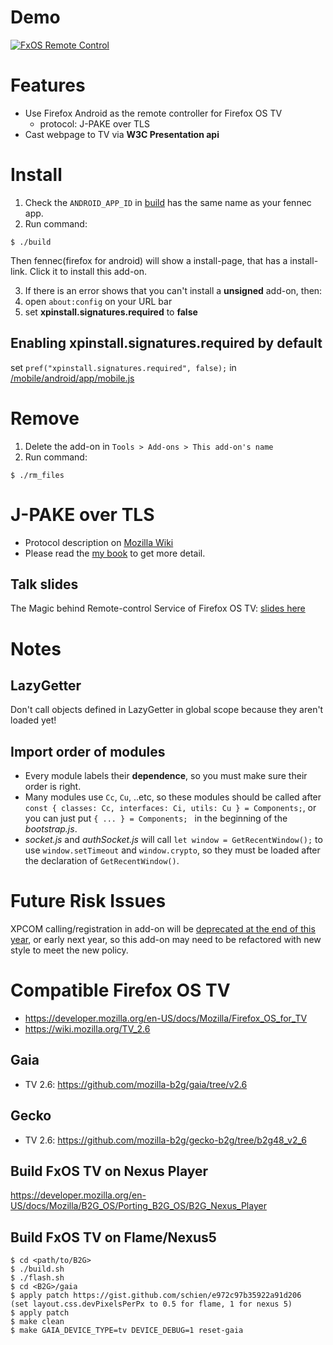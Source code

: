 # Demo
[![FxOS Remote Control][RemoteControlImg]][RemoteControlURL]

# Features
- Use Firefox Android as the remote controller for Firefox OS TV
  - protocol: J-PAKE over TLS
- Cast webpage to TV via __W3C Presentation api__

# Install
1. Check the ```ANDROID_APP_ID``` in [build](build)
has the same name as your fennec app.
2. Run command:
```
$ ./build
```
Then fennec(firefox for android) will show a install-page,
that has a install-link. Click it to install this add-on.

3. If there is an error shows that you can't install a __unsigned__ add-on,
then:
  1. open ```about:config``` on your URL bar
  2. set __xpinstall.signatures.required__ to __false__

## Enabling __xpinstall.signatures.required__ by default
set ```pref("xpinstall.signatures.required", false);```
in [<mozilla-central>/mobile/android/app/mobile.js][mobileJS_link]

# Remove
1. Delete the add-on in ```Tools > Add-ons > This add-on's name```
2. Run command:
```
$ ./rm_files
```

# J-PAKE over TLS
- Protocol description on [Mozilla Wiki][FxOS_RC]
- Please read the [my book][jpake] to get more detail.

## Talk slides
The Magic behind Remote-control Service of Firefox OS TV: [slides here][slides]

# Notes
## LazyGetter
Don't call objects defined in LazyGetter in global scope
because they aren't loaded yet!

## Import order of modules
- Every module labels their __dependence__,
so you must make sure their order is right.
- Many modules use ```Cc```, ```Cu```, ..etc, so these modules should be called
after ```const { classes: Cc, interfaces: Ci, utils: Cu } = Components;```,
or you can just put ```{ ... } = Components; ``` in the beginning
of the _bootstrap.js_.
- _socket.js_ and _authSocket.js_ will call ```let window = GetRecentWindow();```
to use ```window.setTimeout``` and ```window.crypto```,
so they must be loaded after the declaration of ```GetRecentWindow()```.

# Future Risk Issues
XPCOM calling/registration in add-on will be
[deprecated at the end of this year][xpcom_deprecated], or early next year,
so this add-on may need to be refactored with new style to meet the new policy.

[mobileJS_link]: https://dxr.mozilla.org/mozilla-central/source/mobile/android/app/mobile.js#194  "mobile.js"
[xpcom_deprecated]: https://blog.mozilla.org/addons/2015/08/21/the-future-of-developing-firefox-add-ons/ "xpcom deprecated"

# Compatible Firefox OS TV
- https://developer.mozilla.org/en-US/docs/Mozilla/Firefox_OS_for_TV
- https://wiki.mozilla.org/TV_2.6

## Gaia
- TV 2.6: https://github.com/mozilla-b2g/gaia/tree/v2.6

## Gecko
- TV 2.6: https://github.com/mozilla-b2g/gecko-b2g/tree/b2g48_v2_6

## Build FxOS TV on Nexus Player
https://developer.mozilla.org/en-US/docs/Mozilla/B2G_OS/Porting_B2G_OS/B2G_Nexus_Player

## Build FxOS TV on Flame/Nexus5
```
$ cd <path/to/B2G>
$ ./build.sh
$ ./flash.sh
$ cd <B2G>/gaia
$ apply patch https://gist.github.com/schien/e972c97b35922a91d206
(set layout.css.devPixelsPerPx to 0.5 for flame, 1 for nexus 5)
$ apply patch
$ make clean
$ make GAIA_DEVICE_TYPE=tv DEVICE_DEBUG=1 reset-gaia
```

[FxOS_RC]: https://wiki.mozilla.org/Firefox_OS/Remote_Control "Firefox OS/Remote Control"
[jpake]: https://www.gitbook.com/book/chunminchang/j-pake-over-tls/ "J-PAKE over TLS"
[RemoteControlImg]: http://img.youtube.com/vi/Hqv_EnqQ86Y/0.jpg "FxOS Remote Control"
[RemoteControlURL]: https://www.youtube.com/watch?v=nVu4rxjqtOM&list=PLSVOWZrQzZlY07b3gR6ONDECSsh-83w9N "FxOS Remote Control"
[slides]: http://chunminchang.github.io/works/remotecontrol/jpake-over-tls.pdf "The Magic behind Remote-control Service of Firefox OS TV"
<!-- [RemoteControlURL]: https://www.youtube.com/playlist?list=PLSVOWZrQzZlY07b3gR6ONDECSsh-83w9N "FxOS Remote Control" -->
